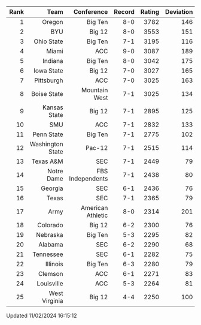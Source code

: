 | Rank  | Team                 | Conference           | Record   | Rating | Deviation |
| ---:  | ---:                 | ---:                 | ---:     | ---:   | ---:      |
| 1     | Oregon               | Big Ten              | 8-0      | 3782   | 146       |
| 2     | BYU                  | Big 12               | 8-0      | 3553   | 151       |
| 3     | Ohio State           | Big Ten              | 7-1      | 3195   | 116       |
| 4     | Miami                | ACC                  | 9-0      | 3087   | 189       |
| 5     | Indiana              | Big Ten              | 8-0      | 3042   | 175       |
| 6     | Iowa State           | Big 12               | 7-0      | 3027   | 165       |
| 7     | Pittsburgh           | ACC                  | 7-0      | 3025   | 163       |
| 8     | Boise State          | Mountain West        | 7-1      | 3025   | 134       |
| 9     | Kansas State         | Big 12               | 7-1      | 2895   | 125       |
| 10    | SMU                  | ACC                  | 7-1      | 2832   | 133       |
| 11    | Penn State           | Big Ten              | 7-1      | 2775   | 102       |
| 12    | Washington State     | Pac-12               | 7-1      | 2515   | 114       |
| 13    | Texas A&M            | SEC                  | 7-1      | 2449   | 79        |
| 14    | Notre Dame           | FBS Independents     | 7-1      | 2438   | 80        |
| 15    | Georgia              | SEC                  | 6-1      | 2436   | 76        |
| 16    | Texas                | SEC                  | 7-1      | 2365   | 79        |
| 17    | Army                 | American Athletic    | 8-0      | 2314   | 201       |
| 18    | Colorado             | Big 12               | 6-2      | 2300   | 76        |
| 19    | Nebraska             | Big Ten              | 5-3      | 2295   | 82        |
| 20    | Alabama              | SEC                  | 6-2      | 2290   | 68        |
| 21    | Tennessee            | SEC                  | 6-1      | 2282   | 75        |
| 22    | Illinois             | Big Ten              | 6-3      | 2280   | 79        |
| 23    | Clemson              | ACC                  | 6-1      | 2271   | 83        |
| 24    | Louisville           | ACC                  | 5-3      | 2264   | 81        |
| 25    | West Virginia        | Big 12               | 4-4      | 2250   | 100       |

Updated 11/02/2024 16:15:12
